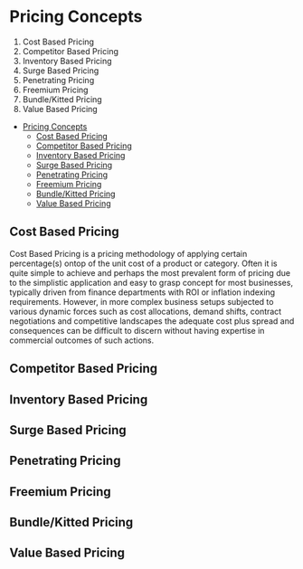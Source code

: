 # Pricing Concepts

1. Cost Based Pricing
2. Competitor Based Pricing
3. Inventory Based Pricing
4. Surge Based Pricing
5. Penetrating Pricing
6. Freemium Pricing
7. Bundle/Kitted Pricing
8. Value Based Pricing

- [Pricing Concepts](#pricing-concepts)
  - [Cost Based Pricing](#cost-based-pricing)
  - [Competitor Based Pricing](#competitor-based-pricing)
  - [Inventory Based Pricing](#inventory-based-pricing)
  - [Surge Based Pricing](#surge-based-pricing)
  - [Penetrating Pricing](#penetrating-pricing)
  - [Freemium Pricing](#freemium-pricing)
  - [Bundle/Kitted Pricing](#bundlekitted-pricing)
  - [Value Based Pricing](#value-based-pricing)

## Cost Based Pricing

Cost Based Pricing is a pricing methodology of applying certain percentage(s) ontop of the unit cost of a product or category. Often it is quite simple to achieve and perhaps the most prevalent form of pricing due to the simplistic application and easy to grasp concept for most businesses, typically driven from finance departments with ROI or inflation indexing requirements. However, in more complex business setups subjected to various dynamic forces such as cost allocations, demand shifts, contract negotiations and competitive landscapes the adequate cost plus spread and consequences can be difficult to discern without having expertise in commercial outcomes of such actions.

## Competitor Based Pricing
## Inventory Based Pricing
## Surge Based Pricing
## Penetrating Pricing
## Freemium Pricing
## Bundle/Kitted Pricing
## Value Based Pricing